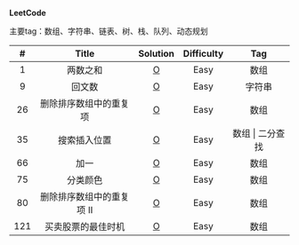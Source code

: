 **LeetCode**

主要tag：数组、字符串、链表、树、栈、队列、动态规划

|  #   |  Title  |        Solution        | Difficulty | Tag  |
| :--: | :-----: | :--------------------: | :--------: | :--: |
|  1   | 两数之和 | [O](Solution/1.Two-Sum.md) |    Easy    | 数组 |
|  9 | 回文数 | [O](Solution/9.Palindrome-Number.md) |    Easy    | 字符串 |
|  26   | 删除排序数组中的重复项 | [O](Solution/26.删除排序数组中的重复项.md) |    Easy    | 数组 |
| 35 | 搜索插入位置 | [O](Solution/35.Search-Insert-Position.md) | Easy | 数组 \| 二分查找 |
|  66 | 加一 | [O](Solution/66.Plus-One.md) |    Easy    | 数组 |
|  75 | 分类颜色 | [O](Solution/75.分类颜色.md) |    Easy    | 数组 |
|  80 | 删除排序数组中的重复项 II | [O](Solution/80.删除排序数组中的重复项-II.md) |    Easy    | 数组 |
| 121 | 买卖股票的最佳时机 | [O](Solution/121.Best-Time-to-Buy-and-Sell-Stock.md) |    Easy    | 数组 |


